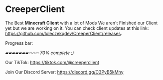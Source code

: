# CreeperClient
The Best **Minecraft Client** with a lot of Mods
We aren't Finished our Client yet but we are working on it. You can check client updates at this link: https://github.com/loleczekqdev/CreeperClient/releases.

Progress bar:

▰▰▰▰▰▰▰▱▱▱  _70% complete ;)_



Our TikTok: https://tiktok.com/@creeperclient


Join Our Discord Server: https://discord.gg/C3PyB5kMhy
